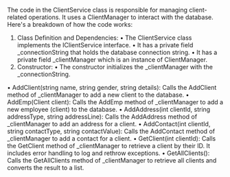 The code in the ClientService class is responsible for managing client-related operations. It uses a ClientManager to interact with the database. Here's a breakdown of how the code works:
1.	Class Definition and Dependencies:
•	The ClientService class implements the IClientService interface.
•	It has a private field _connectionString that holds the database connection string.
•	It has a private field _clientManager which is an instance of ClientManager.
2.	Constructor:
•	The constructor initializes the _clientManager with the _connectionString.



•	AddClient(string name, string gender, string details): Calls the AddClient method of _clientManager to add a new client to the database.
•	AddEmp(Client client): Calls the AddEmp method of _clientManager to add a new employee (client) to the database.
•	AddAddress(int clientId, string addressType, string addressLine): Calls the AddAddress method of _clientManager to add an address for a client.
•	AddContact(int clientId, string contactType, string contactValue): Calls the AddContact method of _clientManager to add a contact for a client.
•	GetClient(int clientId): Calls the GetClient method of _clientManager to retrieve a client by their ID. It includes error handling to log and rethrow exceptions.
•	GetAllClients(): Calls the GetAllClients method of _clientManager to retrieve all clients and converts the result to a list.
